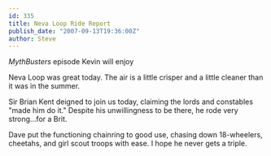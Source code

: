 ```yaml
---
id: 335
title: Neva Loop Ride Report
publish_date: "2007-09-13T19:36:00Z"
author: Steve
---
```

  
_MythBusters_ episode Kevin will enjoy

Neva Loop was great today. The air is a little crisper and a little cleaner than it was in the summer.

Sir Brian Kent deigned to join us today, claiming the lords and constables "made him do it." Despite his unwillingness to be there, he rode very strong...for a Brit.

Dave put the functioning chainring to good use, chasing down 18-wheelers, cheetahs, and girl scout troops with ease. I hope he never gets a triple.
